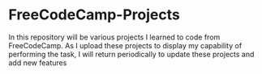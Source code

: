 # FreeCodeCamp-Projects
In this repository will be various projects I learned to code from FreeCodeCamp. As I upload these projects to display my capability of performing the task, I will return periodically to update these projects and add new features
